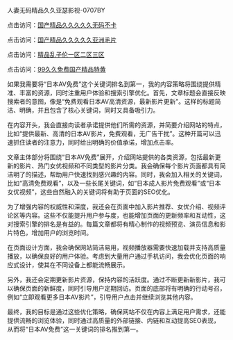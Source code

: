 人妻无码精品久久亚瑟影视-0707BY

点击访问：<a href="https://vassv.pages.dev/">国产精品久久久久久无码不卡</a>

点击访问：<a href="https://gsd-agv.pages.dev/">国产精品久久久久久亚洲毛片</a>

点击访问：<a href="https://gda-c7m.pages.dev/">精品乱子伦一区二区三区</a>

点击访问：<a href="https://tfda.pages.dev/">99久久免费国产精品特黄</a>



如果我需要将“日本AV免费”这个关键词排名到第一，我的内容策略将围绕提供精准、丰富的资源，同时注重用户体验和搜索引擎优化。首先，文章标题会直接反映搜索者的意图，像是“免费观看日本AV高清资源，最新影片更新”。这样的标题简洁、明确，并且包含了核心关键词，同时又具备吸引力。

在内容开头，我会直接向读者承诺提供他们所需的资源，并简要介绍网站的特点，比如“提供最新、高清的日本AV影片，免费观看，无广告干扰”。这种开篇可以迅速抓住读者的注意力，同时给出明确的价值承诺，增加点击率。

文章主体部分将围绕“日本AV免费”展开，介绍网站提供的各类资源，包括最新更新的影片、热门女优视频和不同类型的影片分类。我会确保每个影片页面都具有简洁明了的描述，帮助用户快速找到感兴趣的内容。同时，我会加入相关的关键词，比如“高清免费观看”，以及一些长尾关键词，如“日本成人影片免费观看”或“日本女优视频”，这些自然融入的关键词将有助于页面的SEO优化。

为了增强内容的权威性和深度，我还会在页面中加入影片推荐、女优介绍、视频评论区等内容。这些不仅能提升用户参与度，也能增加页面的更新频率和互动性，这对搜索引擎的排名是有益的。每篇文章都将有精心制作的视频预览、演员信息和影片特色，增加用户的浏览时间。

在页面设计方面，我会确保网站简洁易用，视频播放器需要快速加载并支持高质量播放，以确保良好的用户体验。考虑到大量用户通过手机访问，我会优化页面的响应式设计，使其在不同设备上都能流畅展示。

另外，我还会定期更新影片资源，保持内容的活跃度。通过不断更新新影片，我可以确保页面的新鲜度，同时引导用户定期回访。页面的底部将有明确的行动号召，例如“立即观看更多日本AV影片”，引导用户点击并继续浏览其他内容。

最终，我的目标是通过这些优化策略，确保网站不仅在内容上满足用户需求，还能提供流畅的浏览体验，同时通过高质量的外部链接、内链和互动提高SEO表现，从而将“日本AV免费”这一关键词的排名推到第一。


<span style="display:none;">[Canonical link]( https://github.com/yup51153234/554129 ）</span>

